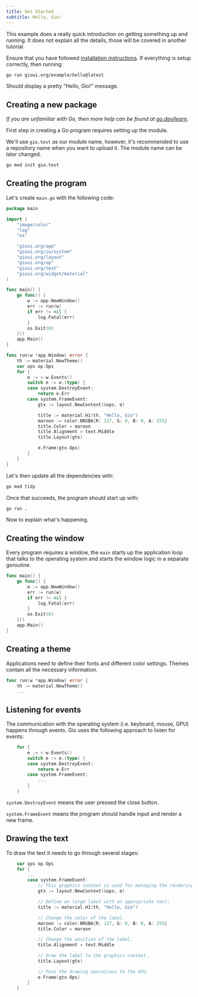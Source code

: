 ```yaml
---
title: Get Started
subtitle: Hello, Gio!
---
```


This example does a really quick introduction on getting something up and
running. It does not explain all the details, those will be covered in
another tutorial.

Ensure that you have followed [installation instructions](/doc/install).
If everything is setup correctly, then running:

``` sh
go run gioui.org/example/hello@latest
```

Should display a pretty "Hello, Gio!" message.

## Creating a new package

_If you are unfamiliar with Go, then more help can be found at [go.dev/learn](https://go.dev/learn/)._

First step in creating a Go program requires setting up the module.

We'll use `gio.test` as our module name, however, it's recommended to use a
repository name when you want to upload it. The module name can be later changed.

``` sh
go mod init gio.test
```

## Creating the program

Let's create `main.go` with the following code:

``` go
package main

import (
	"image/color"
	"log"
	"os"

	"gioui.org/app"
	"gioui.org/io/system"
	"gioui.org/layout"
	"gioui.org/op"
	"gioui.org/text"
	"gioui.org/widget/material"
)

func main() {
	go func() {
		w := app.NewWindow()
		err := run(w)
		if err != nil {
			log.Fatal(err)
		}
		os.Exit(0)
	}()
	app.Main()
}

func run(w *app.Window) error {
	th := material.NewTheme()
	var ops op.Ops
	for {
		e := <-w.Events()
		switch e := e.(type) {
		case system.DestroyEvent:
			return e.Err
		case system.FrameEvent:
			gtx := layout.NewContext(&ops, e)

			title := material.H1(th, "Hello, Gio")
			maroon := color.NRGBA{R: 127, G: 0, B: 0, A: 255}
			title.Color = maroon
			title.Alignment = text.Middle
			title.Layout(gtx)

			e.Frame(gtx.Ops)
		}
	}
}
```

Let's then update all the dependencies with:

``` sh
go mod tidy
```

Once that succeeds, the program should start up with:

``` sh
go run .
```

Now to explain what's happening.

## Creating the window

Every program requires a window, the `main` starts up the application loop that
talks to the operating system and starts the window logic in a separate
goroutine.

``` go
func main() {
	go func() {
		w := app.NewWindow()
		err := run(w)
		if err != nil {
			log.Fatal(err)
		}
		os.Exit(0)
	}()
	app.Main()
}
```

## Creating a theme

Applications need to define their fonts and different color settings.
Themes contain all the necessary information.

``` go
func run(w *app.Window) error {
	th := material.NewTheme()
	...
```

## Listening for events

The communication with the operating system (i.e. keyboard, mouse, GPU) happens
through events. Gio uses the following approach to listen for events:

``` go
	for {
		e := <-w.Events()
		switch e := e.(type) {
		case system.DestroyEvent:
			return e.Err
		case system.FrameEvent:
			...
		}
	}
```

`system.DestroyEvent` means the user pressed the close button.

`system.FrameEvent` means the program should handle input and render a new
frame.

## Drawing the text

To draw the text it needs to go through several stages:

``` go
	var ops op.Ops
	for {
		...
		case system.FrameEvent:
			// This graphics context is used for managing the rendering state.
			gtx := layout.NewContext(&ops, e)

			// Define an large label with an appropriate text:
			title := material.H1(th, "Hello, Gio")

			// Change the color of the label.
			maroon := color.NRGBA{R: 127, G: 0, B: 0, A: 255}
			title.Color = maroon

			// Change the position of the label.
			title.Alignment = text.Middle

			// Draw the label to the graphics context.
			title.Layout(gtx)

			// Pass the drawing operations to the GPU.
			e.Frame(gtx.Ops)
		}
	}
```
